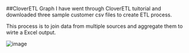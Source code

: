 ##CloverETL Graph
I have went through CloverETL tuitorial and downloaded three sample customer csv files to create ETL process.

This process is to join data from multiple sources and aggregate them to wirte a Excel output. 

![image](https://github.com/yuanwang713/Just-Capital/blob/master/CloverETL/customer-graph_yuan_wang.jpg)
